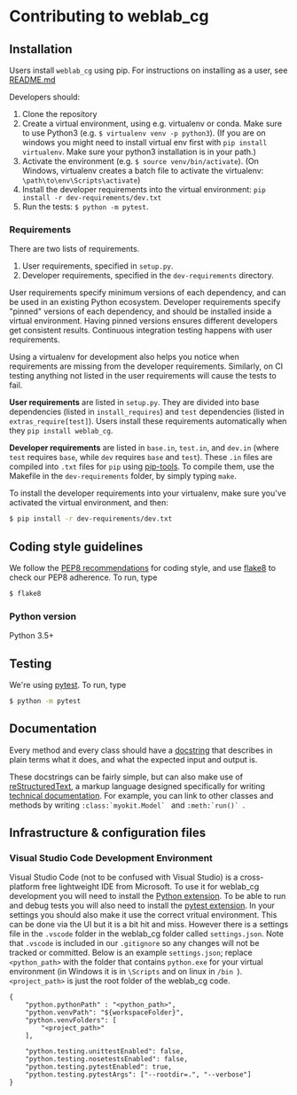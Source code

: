 # Contributing to weblab_cg

## Installation

Users install `weblab_cg` using pip.
For instructions on installing as a user, see [README.md](README.md)

Developers should:

1. Clone the repository
2. Create a virtual environment, using e.g. virtualenv or conda. Make sure to use Python3 (e.g. `$ virtualenv venv -p python3`). (If you are on windows you might need to install virtual env first with `pip install virtualenv`. Make sure your python3 installation is in your path.)
3. Activate the environment (e.g. `$ source venv/bin/activate`). (On Windows, virtualenv creates a batch file to activate the virtualenv: `\path\to\env\Scripts\activate`)
4. Install the developer requirements into the virtual environment: `pip install -r dev-requirements/dev.txt`
5. Run the tests: `$ python -m pytest`.



### Requirements

There are two lists of requirements.

1. User requirements, specified in `setup.py`.
2. Developer requirements, specified in the `dev-requirements` directory.

User requirements specify minimum versions of each dependency, and can be used in an existing Python ecosystem.
Developer requirements specify "pinned" versions of each dependency, and should be installed inside a virtual environment.
Having pinned versions ensures different developers get consistent results.
Continuous integration testing happens with user requirements.

Using a virtualenv for development also helps you notice when requirements are missing from the developer requirements.
Similarly, on CI testing anything not listed in the user requirements will cause the tests to fail.

**User requirements** are listed in `setup.py`.
They are divided into base dependencies (listed in `install_requires`) and `test` dependencies (listed in `extras_require[test]`).
Users install these requirements automatically when they `pip install weblab_cg`.

**Developer requirements** are listed in `base.in`, `test.in`, and `dev.in` (where `test` requires `base`, while `dev` requires `base` and `test`).
These `.in` files are compiled into `.txt` files for `pip` using [pip-tools](https://pypi.org/project/pip-tools/).
To compile them, use the Makefile in the `dev-requirements` folder, by simply typing `make`.

To install the developer requirements into your virtualenv, make sure you've activated the virtual environment, and then:

```sh
$ pip install -r dev-requirements/dev.txt
```


## Coding style guidelines

We follow the [PEP8 recommendations](https://www.python.org/dev/peps/pep-0008/) for coding style, and use [flake8](http://flake8.pycqa.org/en/latest/) to check our PEP8 adherence. To run, type

```sh
$ flake8
```

### Python version

Python 3.5+


## Testing

We're using [pytest](https://docs.pytest.org/en/latest/). To run, type

```sh
$ python -m pytest
```


## Documentation

Every method and every class should have a [docstring](https://www.python.org/dev/peps/pep-0257/) that describes in plain terms what it does, and what the expected input and output is.

These docstrings can be fairly simple, but can also make use of [reStructuredText](http://docutils.sourceforge.net/docs/user/rst/quickref.html), a markup language designed specifically for writing [technical documentation](https://en.wikipedia.org/wiki/ReStructuredText). For example, you can link to other classes and methods by writing ```:class:`myokit.Model` ``` and  ```:meth:`run()` ```.


## Infrastructure & configuration files

### Visual Studio Code Development Environment
Visual Studio Code (not to be confused with Visual Studio) is a cross-platform free lightweight IDE from Microsoft.
To use it for weblab_cg development you will need to install the [Python extension](https://marketplace.visualstudio.com/items?itemName=ms-python.python).
To be able to run and debug tests you will also need to install the [pytest extension](https://code.visualstudio.com/docs/python/testing).
In your settings you should also make it use the correct vritual environment. This can be done via the UI but it is a bit hit and miss. 
However there is a settings file in the `.vscode` folder in the weblab_cg folder called `settings.json`. Note that `.vscode` is included in our `.gitignore` so any changes will not be tracked or committed.
Below is an example `settings.json`; replace `<python_path>` with the folder that contains `python.exe` for your virtual environment (in Windows it is in `\Scripts` and on linux in `/bin `).
`<project_path>` is just the root folder of the weblab_cg code.
```
{
    "python.pythonPath" : "<python_path>",
    "python.venvPath": "${workspaceFolder}",
    "python.venvFolders": [
        "<project_path>"
    ],

    "python.testing.unittestEnabled": false,
    "python.testing.nosetestsEnabled": false,
    "python.testing.pytestEnabled": true,
    "python.testing.pytestArgs": ["--rootdir=.", "--verbose"]
}
```
